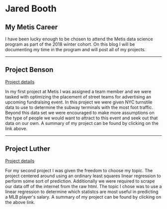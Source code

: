 # Jared Booth

## My Metis Career

I have been lucky enough to be chosen to attend the Metis data science program as part of the 2018 winter cohort.  On this blog I will be documenting my time in the program and will post all of my projects.

---

## Project Benson

[Project details](https://jzbooth.github.io/Booth_Metis/Project_1/)

In my first project at Metis I was assigned a team member and we were tasked with optimizing the placement of street teams for advertising an upcoming fundraising event.  In this project we were given NYC turnstile data to use to determine the subway terminals with the most foot traffic.  Beyond this data set we were encouraged to make more assumptions on the type of people we would want to attract to this event and seek out that data on our own.  A summary of my project can be found by clicking on the link above.

---

## Project Luther

[Project details](https://jzbooth.github.io/Booth_Metis/Project_2/)

For my second project I was given the freedom to choose my topic.  The project centered around using an ordinary least squares linear regression to perform some sort of prediction.  Additionally we were required to scrape our data off of the internet from the raw html.  The topic I chose was to use a linear regression to determine which statistcs are most useful in predicting a MLB player's salary.  A summary of my project can be found by clicking on the above link.
